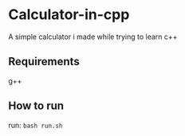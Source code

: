 # Calculator-in-cpp
A simple calculator i made while trying to learn c++
## Requirements
g++
## How to run
run: ```bash run.sh```
